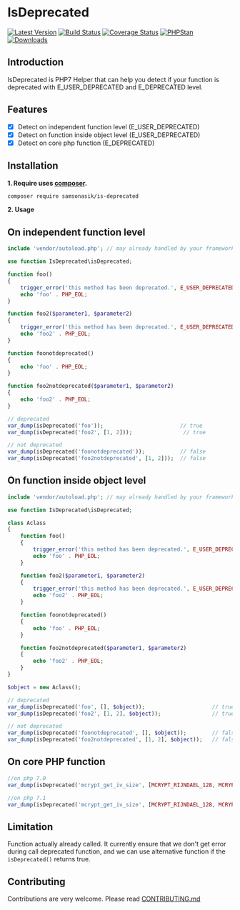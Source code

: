 IsDeprecated
============

[![Latest Version](https://img.shields.io/github/release/samsonasik/IsDeprecated.svg?style=flat-square)](https://github.com/samsonasik/IsDeprecated/releases)
[![Build Status](https://travis-ci.org/samsonasik/IsDeprecated.svg?branch=master)](https://travis-ci.org/samsonasik/IsDeprecated)
[![Coverage Status](https://coveralls.io/repos/github/samsonasik/IsDeprecated/badge.svg?branch=master)](https://coveralls.io/github/samsonasik/IsDeprecated?branch=master)
[![PHPStan](https://img.shields.io/badge/PHPStan-enabled-brightgreen.svg?style=flat)](https://github.com/phpstan/phpstan)
[![Downloads](https://img.shields.io/packagist/dt/samsonasik/is-deprecated.svg?style=flat-square)](https://packagist.org/packages/samsonasik/is-deprecated)

Introduction
------------

IsDeprecated is PHP7 Helper that can help you detect if your function is deprecated with E_USER_DEPRECATED and E_DEPRECATED level.

Features
--------

- [x] Detect on independent function level   (E_USER_DEPRECATED)
- [x] Detect on function inside object level (E_USER_DEPRECATED)
- [x] Detect on core php function            (E_DEPRECATED) 

Installation
------------

**1. Require uses [composer](https://getcomposer.org/).**

```sh
composer require samsonasik/is-deprecated
```

**2. Usage**

On independent function level
-----------------------------

```php
include 'vendor/autoload.php'; // may already handled by your framework

use function IsDeprecated\isDeprecated;

function foo()
{
    trigger_error('this method has been deprecated.', E_USER_DEPRECATED);
    echo 'foo' . PHP_EOL;
}

function foo2($parameter1, $parameter2)
{
    trigger_error('this method has been deprecated.', E_USER_DEPRECATED);
    echo 'foo2' . PHP_EOL;
}

function foonotdeprecated()
{
    echo 'foo' . PHP_EOL;
}

function foo2notdeprecated($parameter1, $parameter2)
{
    echo 'foo2' . PHP_EOL;
}

// deprecated
var_dump(isDeprecated('foo'));                        // true
var_dump(isDeprecated('foo2', [1, 2]));                // true

// not deprecated
var_dump(isDeprecated('foonotdeprecated'));           // false
var_dump(isDeprecated('foo2notdeprecated', [1, 2]));  // false
```

On function inside object level
-------------------------------

```php
include 'vendor/autoload.php'; // may already handled by your framework

use function IsDeprecated\isDeprecated;

class Aclass
{
    function foo()
    {
        trigger_error('this method has been deprecated.', E_USER_DEPRECATED);
        echo 'foo' . PHP_EOL;
    }

    function foo2($parameter1, $parameter2)
    {
        trigger_error('this method has been deprecated.', E_USER_DEPRECATED);
        echo 'foo2' . PHP_EOL;
    }

    function foonotdeprecated()
    {
        echo 'foo' . PHP_EOL;
    }

    function foo2notdeprecated($parameter1, $parameter2)
    {
        echo 'foo2' . PHP_EOL;
    }
}

$object = new Aclass();

// deprecated
var_dump(isDeprecated('foo', [], $object));                     // true
var_dump(isDeprecated('foo2', [1, 2], $object));                // true

// not deprecated
var_dump(isDeprecated('foonotdeprecated', [], $object));        // false
var_dump(isDeprecated('foo2notdeprecated', [1, 2], $object));   // false
```

On core PHP function
--------------------

```php
//on php 7.0
var_dump(isDeprecated('mcrypt_get_iv_size', [MCRYPT_RIJNDAEL_128, MCRYPT_MODE_CBC]));  // false

//on php 7.1
var_dump(isDeprecated('mcrypt_get_iv_size', [MCRYPT_RIJNDAEL_128, MCRYPT_MODE_CBC]));  // true
```

Limitation
----------

Function actually already called. It currently ensure that we don't get error during call deprecated function, and we can use alternative function if the `isDeprecated()` returns true.

Contributing
------------
Contributions are very welcome. Please read [CONTRIBUTING.md](https://github.com/samsonasik/IsDeprecated/blob/master/CONTRIBUTING.md)

